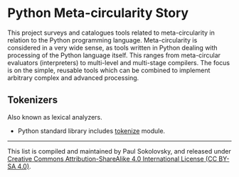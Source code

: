 Python Meta-circularity Story
=============================

This project surveys and catalogues tools related to meta-circularity in
relation to the Python programming language. Meta-circularity is considered
in a very wide sense, as tools written in Python dealing with processing
of the Python language itself. This ranges from meta-circular evaluators
(interpreters) to multi-level and multi-stage compilers. The focus is on
the simple, reusable tools which can be combined to implement arbitrary
complex and advanced processing.

Tokenizers
----------

Also known as lexical analyzers.

* Python standard library includes [tokenize](https://docs.python.org/3/library/tokenize.html)
  module.

---
This list is compiled and maintained by Paul Sokolovsky, and released under
[Creative Commons Attribution-ShareAlike 4.0 International License (CC BY-SA 4.0)](https://creativecommons.org/licenses/by-sa/4.0/).
